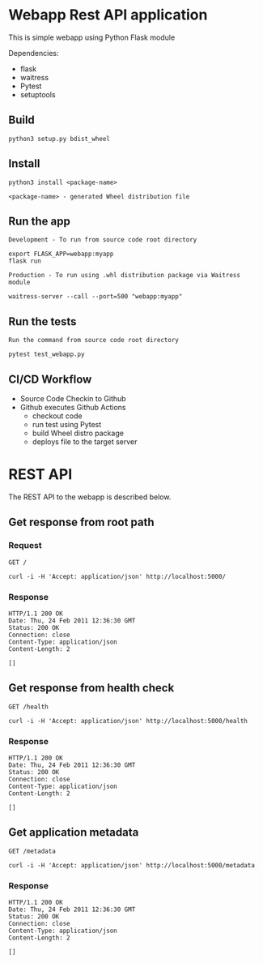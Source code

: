 # Webapp Rest API application

This is simple webapp using Python Flask module

Dependencies:
* flask
* waitress
* Pytest
* setuptools

## Build

    python3 setup.py bdist_wheel

## Install

    python3 install <package-name>
    
    <package-name> - generated Wheel distribution file

## Run the app

    Development - To run from source code root directory

    export FLASK_APP=webapp:myapp
    flask run

    Production - To run using .whl distribution package via Waitress module
    
    waitress-server --call --port=500 "webapp:myapp"

## Run the tests

    Run the command from source code root directory
    
    pytest test_webapp.py

## CI/CD Workflow

* Source Code Checkin to Github
* Github executes Github Actions
  * checkout code
  * run test using Pytest
  * build Wheel distro package
  * deploys file to the target server       

# REST API

The REST API to the webapp is described below.

## Get response from root path

### Request

`GET /`

    curl -i -H 'Accept: application/json' http://localhost:5000/

### Response

    HTTP/1.1 200 OK
    Date: Thu, 24 Feb 2011 12:36:30 GMT
    Status: 200 OK
    Connection: close
    Content-Type: application/json
    Content-Length: 2

    []

## Get response from health check

`GET /health`

    curl -i -H 'Accept: application/json' http://localhost:5000/health

### Response

    HTTP/1.1 200 OK
    Date: Thu, 24 Feb 2011 12:36:30 GMT
    Status: 200 OK
    Connection: close
    Content-Type: application/json
    Content-Length: 2

    []

## Get application metadata

`GET /metadata`

    curl -i -H 'Accept: application/json' http://localhost:5000/metadata

### Response

    HTTP/1.1 200 OK
    Date: Thu, 24 Feb 2011 12:36:30 GMT
    Status: 200 OK
    Connection: close
    Content-Type: application/json
    Content-Length: 2

    []
